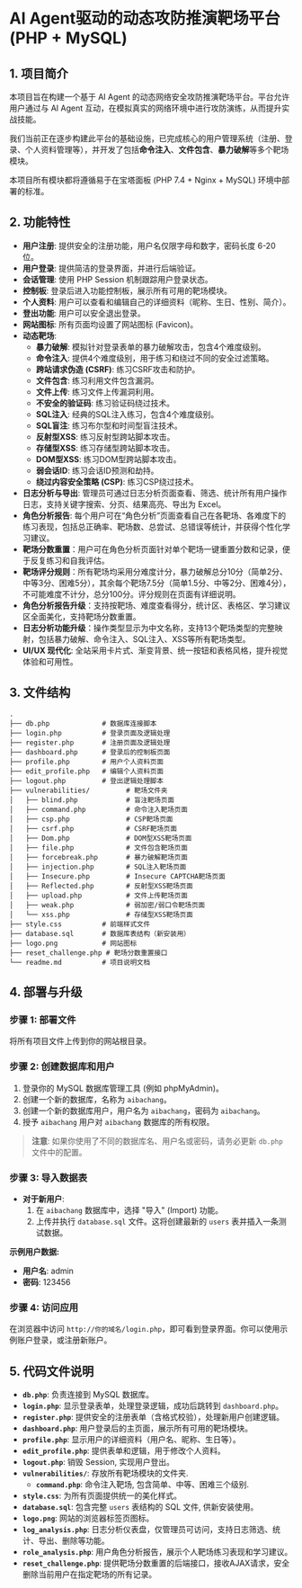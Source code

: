 # AI Agent驱动的动态攻防推演靶场平台 (PHP + MySQL)

## 1. 项目简介

本项目旨在构建一个基于 AI Agent 的动态网络安全攻防推演靶场平台。平台允许用户通过与 AI Agent 互动，在模拟真实的网络环境中进行攻防演练，从而提升实战技能。

我们当前正在逐步构建此平台的基础设施，已完成核心的用户管理系统（注册、登录、个人资料管理等），并开发了包括**命令注入**、**文件包含**、**暴力破解**等多个靶场模块。

本项目所有模块都将遵循易于在宝塔面板 (PHP 7.4 + Nginx + MySQL) 环境中部署的标准。

## 2. 功能特性

- **用户注册**: 提供安全的注册功能，用户名仅限字母和数字，密码长度 6-20 位。
- **用户登录**: 提供简洁的登录界面，并进行后端验证。
- **会话管理**: 使用 PHP Session 机制跟踪用户登录状态。
- **控制板**: 登录后进入功能控制板，展示所有可用的靶场模块。
- **个人资料**: 用户可以查看和编辑自己的详细资料（昵称、生日、性别、简介）。
- **登出功能**: 用户可以安全退出登录。
- **网站图标**: 所有页面均设置了网站图标 (Favicon)。
- **动态靶场**:
    - **暴力破解**: 模拟针对登录表单的暴力破解攻击，包含4个难度级别。
    - **命令注入**: 提供4个难度级别，用于练习和绕过不同的安全过滤策略。
    - **跨站请求伪造 (CSRF)**: 练习CSRF攻击和防护。
    - **文件包含**: 练习利用文件包含漏洞。
    - **文件上传**: 练习文件上传漏洞利用。
    - **不安全的验证码**: 练习验证码绕过技术。
    - **SQL注入**: 经典的SQL注入练习，包含4个难度级别。
    - **SQL盲注**: 练习布尔型和时间型盲注技术。
    - **反射型XSS**: 练习反射型跨站脚本攻击。
    - **存储型XSS**: 练习存储型跨站脚本攻击。
    - **DOM型XSS**: 练习DOM型跨站脚本攻击。
    - **弱会话ID**: 练习会话ID预测和劫持。
    - **绕过内容安全策略 (CSP)**: 练习CSP绕过技术。
- **日志分析与导出**: 管理员可通过日志分析页面查看、筛选、统计所有用户操作日志，支持关键字搜索、分页、结果高亮、导出为 Excel。
- **角色分析报告**: 每个用户可在“角色分析”页面查看自己在各靶场、各难度下的练习表现，包括总正确率、靶场数、总尝试、总错误等统计，并获得个性化学习建议。
- **靶场分数重置**：用户可在角色分析页面针对单个靶场一键重置分数和记录，便于反复练习和自我评估。
- **靶场评分规则**：所有靶场均采用分难度计分，暴力破解总分10分（简单2分、中等3分、困难5分），其余每个靶场7.5分（简单1.5分、中等2分、困难4分），不可能难度不计分，总分100分。评分规则在页面有详细说明。
- **角色分析报告升级**：支持按靶场、难度查看得分，统计区、表格区、学习建议区全面美化，支持靶场分数重置。
- **日志分析功能升级**：操作类型显示为中文名称，支持13个靶场类型的完整映射，包括暴力破解、命令注入、SQL注入、XSS等所有靶场类型。
- **UI/UX 现代化**: 全站采用卡片式、渐变背景、统一按钮和表格风格，提升视觉体验和可用性。

## 3. 文件结构

```
.
├── db.php             # 数据库连接脚本
├── login.php          # 登录页面及逻辑处理
├── register.php       # 注册页面及逻辑处理
├── dashboard.php      # 登录后的控制板页面
├── profile.php        # 用户个人资料页面
├── edit_profile.php   # 编辑个人资料页面
├── logout.php         # 登出逻辑处理脚本
├── vulnerabilities/         # 靶场文件夹
│   ├── blind.php            # 盲注靶场页面
│   ├── command.php          # 命令注入靶场页面
│   ├── csp.php              # CSP靶场页面
│   ├── csrf.php             # CSRF靶场页面
│   ├── Dom.php              # DOM型XSS靶场页面
│   ├── file.php             # 文件包含靶场页面
│   ├── forcebreak.php       # 暴力破解靶场页面
│   ├── injection.php        # SQL注入靶场页面
│   ├── Insecure.php         # Insecure CAPTCHA靶场页面
│   ├── Reflected.php        # 反射型XSS靶场页面
│   ├── upload.php           # 文件上传靶场页面
│   ├── weak.php             # 弱加密/弱口令靶场页面
│   └── xss.php              # 存储型XSS靶场页面
├── style.css          # 前端样式文件
├── database.sql       # 数据库表结构（新安装用）
├── logo.png           # 网站图标
├── reset_challenge.php # 靶场分数重置接口
└── readme.md          # 项目说明文档
```

## 4. 部署与升级

### 步骤 1: 部署文件

将所有项目文件上传到你的网站根目录。

### 步骤 2: 创建数据库和用户

1.  登录你的 MySQL 数据库管理工具 (例如 phpMyAdmin)。
2.  创建一个新的数据库，名称为 `aibachang`。
3.  创建一个新的数据库用户，用户名为 `aibachang`，密码为 `aibachang`。
4.  授予 `aibachang` 用户对 `aibachang` 数据库的所有权限。

> **注意**: 如果你使用了不同的数据库名、用户名或密码，请务必更新 `db.php` 文件中的配置。

### 步骤 3: 导入数据表

-   **对于新用户**:
    1.  在 `aibachang` 数据库中，选择 "导入" (Import) 功能。
    2.  上传并执行 `database.sql` 文件。这将创建最新的 `users` 表并插入一条测试数据。

**示例用户数据:**
-   **用户名**: admin
-   **密码**: 123456

### 步骤 4: 访问应用

在浏览器中访问 `http://你的域名/login.php`，即可看到登录界面。你可以使用示例账户登录，或注册新账户。

## 5. 代码文件说明

-   **`db.php`**: 负责连接到 MySQL 数据库。
-   **`login.php`**: 显示登录表单，处理登录逻辑，成功后跳转到 `dashboard.php`。
-   **`register.php`**: 提供安全的注册表单（含格式校验），处理新用户创建逻辑。
-   **`dashboard.php`**: 用户登录后的主页面，展示所有可用的靶场模块。
-   **`profile.php`**: 显示用户的详细资料（用户名、昵称、生日等）。
-   **`edit_profile.php`**: 提供表单和逻辑，用于修改个人资料。
-   **`logout.php`**: 销毁 Session, 实现用户登出。
-   **`vulnerabilities/`**: 存放所有靶场模块的文件夹.
    - **`command.php`**: 命令注入靶场, 包含简单、中等、困难三个级别.
-   **`style.css`**: 为所有页面提供统一的美化样式。
-   **`database.sql`**: 包含完整 `users` 表结构的 SQL 文件, 供新安装使用。
-   **`logo.png`**: 网站的浏览器标签页图标。
-   **`log_analysis.php`**: 日志分析仪表盘，仅管理员可访问，支持日志筛选、统计、导出、删除等功能。
-   **`role_analysis.php`**: 用户角色分析报告，展示个人靶场练习表现和学习建议。
-   **`reset_challenge.php`**: 提供靶场分数重置的后端接口，接收AJAX请求，安全删除当前用户在指定靶场的所有记录。